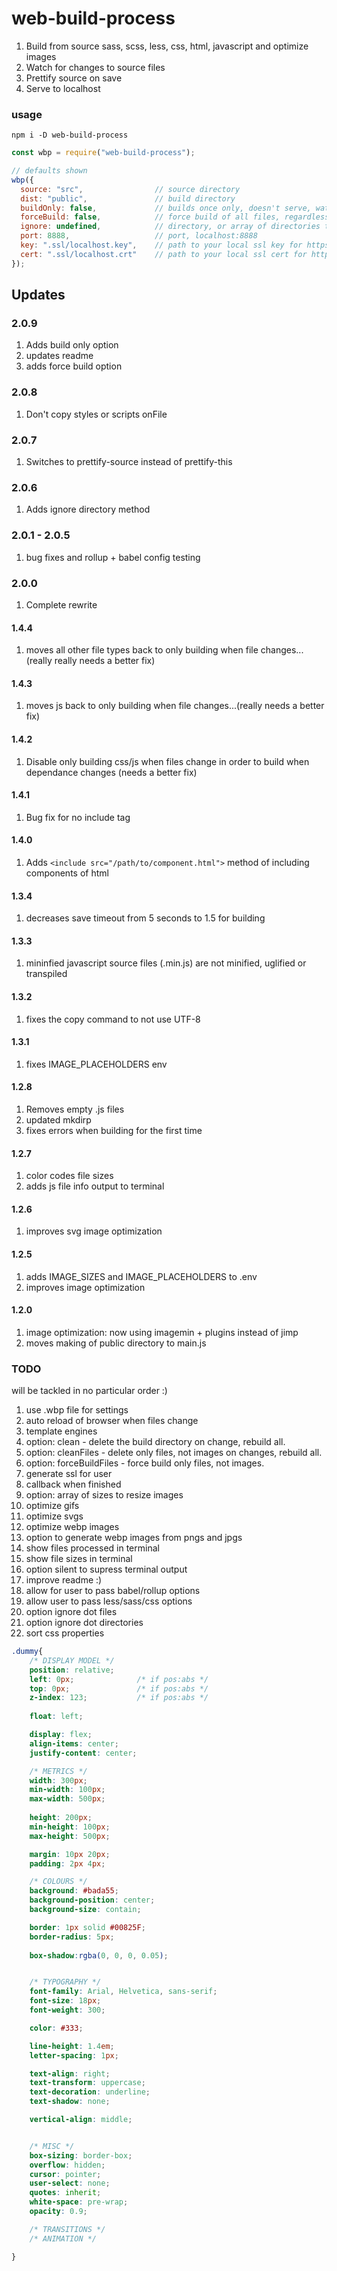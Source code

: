 # web-build-process

1. Build from source sass, scss, less, css, html, javascript and optimize images
2. Watch for changes to source files
3. Prettify source on save
4. Serve to localhost

### usage

`npm i -D web-build-process`

```js
const wbp = require("web-build-process");

// defaults shown
wbp({
  source: "src",                // source directory
  dist: "public",               // build directory
  buildOnly: false,             // builds once only, doesn't serve, watch or prettify
  forceBuild: false,            // force build of all files, regardless if they have changed
  ignore: undefined,            // directory, or array of directories to ignore
  port: 8888,                   // port, localhost:8888
  key: ".ssl/localhost.key",    // path to your local ssl key for https://localhost
  cert: ".ssl/localhost.crt"    // path to your local ssl cert for https://localhost
});
```


## Updates

### 2.0.9

1. Adds build only option
2. updates readme
3. adds force build option

### 2.0.8

1. Don't copy styles or scripts onFile

### 2.0.7

1. Switches to prettify-source instead of prettify-this

### 2.0.6

1. Adds ignore directory method

### 2.0.1 - 2.0.5

1. bug fixes and rollup + babel config testing

### 2.0.0

1. Complete rewrite

#### 1.4.4

1. moves all other file types back to only building when file changes...(really really needs a better fix)

#### 1.4.3

1. moves js back to only building when file changes...(really needs a better fix)

#### 1.4.2

1. Disable only building css/js when files change in order to build when dependance changes (needs a better fix)

#### 1.4.1

1. Bug fix for no include tag

#### 1.4.0

1. Adds `<include src="/path/to/component.html">` method of including components of html

#### 1.3.4

1. decreases save timeout from 5 seconds to 1.5 for building

#### 1.3.3

1. mininfied javascript source files (.min.js) are not minified, uglified or transpiled

#### 1.3.2

1. fixes the copy command to not use UTF-8

#### 1.3.1

1. fixes IMAGE_PLACEHOLDERS env

#### 1.2.8

1. Removes empty .js files
2. updated mkdirp
3. fixes errors when building for the first time

#### 1.2.7

1. color codes file sizes
2. adds js file info output to terminal

#### 1.2.6

1. improves svg image optimization

#### 1.2.5

1. adds IMAGE_SIZES and IMAGE_PLACEHOLDERS to .env
2. improves image optimization

#### 1.2.0

1. image optimization: now using imagemin + plugins instead of jimp
2. moves making of public directory to main.js

### TODO

will be tackled in no particular order :)

1. use .wbp file for settings
2. auto reload of browser when files change
3. template engines
4. option: clean  - delete the build directory on change, rebuild all.
5. option: cleanFiles  - delete only files, not images on changes, rebuild all.
6. option: forceBuildFiles  - force build only files, not images.
7. generate ssl for user
8. callback when finished
9. option: array of sizes to resize images
10. optimize gifs
11. optimize svgs
12. optimize webp images
13. option to generate webp images from pngs and jpgs
14. show files processed in terminal
15. show file sizes in terminal
16. option silent to supress terminal output
17. improve readme :)
18. allow for user to pass babel/rollup options
19. allow user to pass less/sass/css options
20. option ignore dot files
22. option ignore dot directories
23. sort css properties

```css
.dummy{
    /* DISPLAY MODEL */
    position: relative;
    left: 0px;              /* if pos:abs */
    top: 0px;               /* if pos:abs */
    z-index: 123;           /* if pos:abs */
    
    float: left;        

    display: flex;
    align-items: center;
    justify-content: center;

    /* METRICS */
    width: 300px;
    min-width: 100px;
    max-width: 500px;
    
    height: 200px;
    min-height: 100px;
    max-height: 500px;

    margin: 10px 20px;
    padding: 2px 4px;

    /* COLOURS */
    background: #bada55;
    background-position: center;
    background-size: contain;

    border: 1px solid #00825F;
    border-radius: 5px;
    
    box-shadow:rgba(0, 0, 0, 0.05);


    /* TYPOGRAPHY */
    font-family: Arial, Helvetica, sans-serif;
    font-size: 18px;
    font-weight: 300;

    color: #333;

    line-height: 1.4em;
    letter-spacing: 1px;

    text-align: right;
    text-transform: uppercase;
    text-decoration: underline;
    text-shadow: none;

    vertical-align: middle;


    /* MISC */
    box-sizing: border-box;
    overflow: hidden;
    cursor: pointer;
    user-select: none;
    quotes: inherit;
    white-space: pre-wrap;
    opacity: 0.9;

    /* TRANSITIONS */
    /* ANIMATION */

}
```